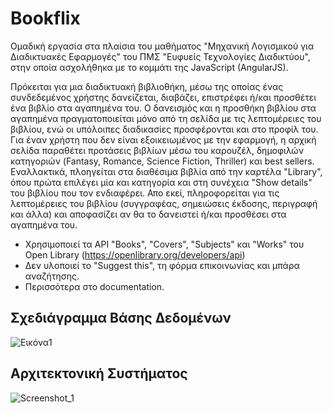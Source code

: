 # Bookflix
Ομαδική εργασία στα πλαίσια του μαθήματος "Μηχανική Λογισμικού για Διαδικτυακές Εφαρμογές" του ΠΜΣ "Ευφυείς Τεχνολογίες Διαδικτύου", στην οποία ασχολήθηκα με το κομμάτι της JavaScript (AngularJS).

Πρόκειται για μια διαδικτυακή βιβλιοθήκη, μέσω της οποίας ένας συνδεδεμένος χρήστης δανείζεται, διαβάζει, επιστρέφει ή/και προσθέτει ένα βιβλίο στα αγαπημένα του. Ο δανεισμός και η προσθήκη βιβλίου στα αγαπημένα πραγματοποιείται μόνο από τη σελίδα με τις λεπτομέρειες του βιβλίου, ενώ οι υπόλοιπες διαδικασίες προσφέρονται και στο προφίλ του. Για έναν χρήστη που δεν είναι εξοικειωμένος με την εφαρμογή, η αρχική σελίδα παραθέτει προτάσεις βιβλίων μέσω του καρουζέλ, δημοφιλών κατηγοριών (Fantasy, Romance, Science Fiction, Thriller) και best sellers. Εναλλακτικά, πλοηγείται στα διαθέσιμα βιβλία από την καρτέλα "Library", όπου πρώτα επιλέγει μία και κατηγορία και στη συνέχεια "Show details" του βιβλίου που τον ενδιαφέρει. Απο εκεί, πληροφορείται για τις λεπτομέρειες του βιβλίου (συγγραφέας, σημειώσεις έκδοσης, περιγραφή και άλλα) και αποφασίζει αν θα το δανειστεί ή/και προσθέσει στα αγαπημένα του. 

* Χρησιμοποιεί τα API "Books", "Covers", "Subjects" και "Works" του Open Library (https://openlibrary.org/developers/api)
* Δεν υλοποιεί το "Suggest this", τη φόρμα επικοινωνίας και μπάρα αναζήτησης.
* Περισσότερα στο documentation. 

## Σχεδιάγραμμα Βάσης Δεδομένων
![Εικόνα1](https://user-images.githubusercontent.com/51194516/185928000-8898f0d9-1675-4195-b151-101a7f2688e3.png)

## Αρχιτεκτονική Συστήματος
![Screenshot_1](https://user-images.githubusercontent.com/51194516/185928402-959f68e3-8a3d-4738-9934-4d26b9cd841f.png)
